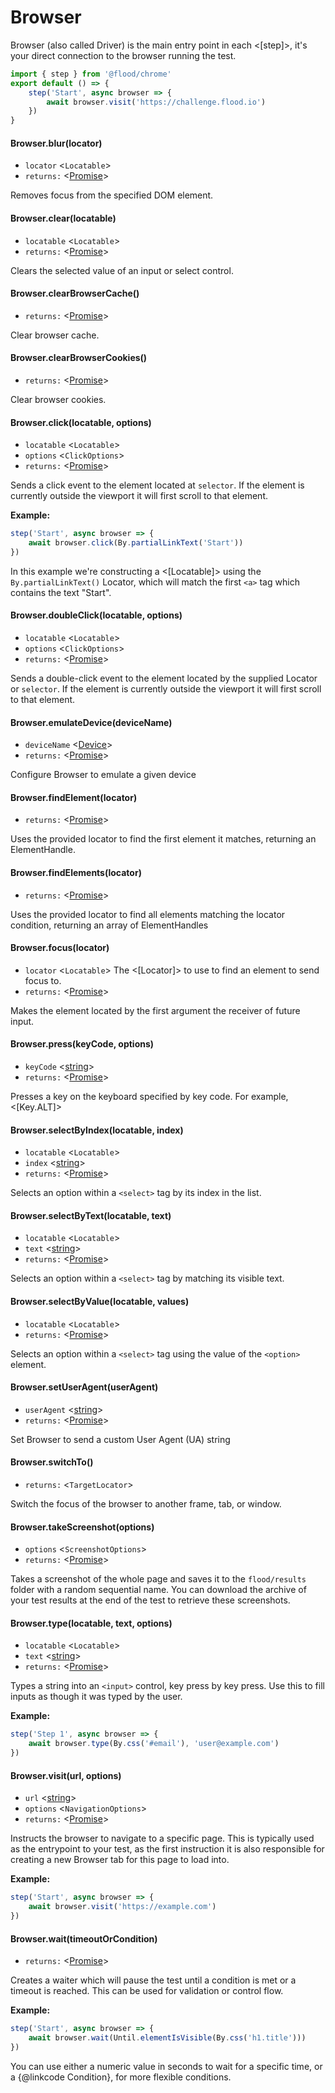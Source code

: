 # Browser

Browser (also called Driver) is the main entry point in each <[step]>, it's your direct connection to the browser running the test.

```typescript
import { step } from '@flood/chrome'
export default () => {
	step('Start', async browser => {
		await browser.visit('https://challenge.flood.io')
	})
}
```

#### Browser.blur(locator)

* `locator` <`Locatable`>
* `returns:` <[Promise]>

Removes focus from the specified DOM element.

#### Browser.clear(locatable)

* `locatable` <`Locatable`>
* `returns:` <[Promise]>

Clears the selected value of an input or select control.

#### Browser.clearBrowserCache()

* `returns:` <[Promise]>

Clear browser cache.

#### Browser.clearBrowserCookies()

* `returns:` <[Promise]>

Clear browser cookies.

#### Browser.click(locatable, options)

* `locatable` <`Locatable`>
* `options` <`ClickOptions`>
* `returns:` <[Promise]>

Sends a click event to the element located at `selector`. If the element is
currently outside the viewport it will first scroll to that element.

**Example:**

```typescript
step('Start', async browser => {
	await browser.click(By.partialLinkText('Start'))
})
```

In this example we're constructing a <[Locatable]> using the `By.partialLinkText()` Locator, which will match the first `<a>` tag which contains the text "Start".

#### Browser.doubleClick(locatable, options)

* `locatable` <`Locatable`>
* `options` <`ClickOptions`>
* `returns:` <[Promise]>

Sends a double-click event to the element located by the supplied Locator or `selector`. If the element is
currently outside the viewport it will first scroll to that element.

#### Browser.emulateDevice(deviceName)

* `deviceName` <[Device]>
* `returns:` <[Promise]>

Configure Browser to emulate a given device

#### Browser.findElement(locator)

* `returns:` <[Promise]>

Uses the provided locator to find the first element it matches, returning an ElementHandle.

#### Browser.findElements(locator)

* `returns:` <[Promise]>

Uses the provided locator to find all elements matching the locator condition, returning an array of ElementHandles

#### Browser.focus(locator)

* `locator` <`Locatable`> The <[Locator]> to use to find an element to send focus to.
* `returns:` <[Promise]>

Makes the element located by the first argument the receiver of future input.

#### Browser.press(keyCode, options)

* `keyCode` <[string]>
* `returns:` <[Promise]>

Presses a key on the keyboard specified by key code. For example, <[Key.ALT]>

#### Browser.selectByIndex(locatable, index)

* `locatable` <`Locatable`>
* `index` <[string]>
* `returns:` <[Promise]>

Selects an option within a `<select>` tag by its index in the list.

#### Browser.selectByText(locatable, text)

* `locatable` <`Locatable`>
* `text` <[string]>
* `returns:` <[Promise]>

Selects an option within a `<select>` tag by matching its visible text.

#### Browser.selectByValue(locatable, values)

* `locatable` <`Locatable`>
* `returns:` <[Promise]>

Selects an option within a `<select>` tag using the value of the `<option>` element.

#### Browser.setUserAgent(userAgent)

* `userAgent` <[string]>
* `returns:` <[Promise]>

Set Browser to send a custom User Agent (UA) string

#### Browser.switchTo()

* `returns:` <`TargetLocator`>

Switch the focus of the browser to another frame, tab, or window.

#### Browser.takeScreenshot(options)

* `options` <`ScreenshotOptions`>
* `returns:` <[Promise]>

Takes a screenshot of the whole page and saves it to the `flood/results` folder with a random sequential name. You can download the archive of your test results at the end of the test to retrieve these screenshots.

#### Browser.type(locatable, text, options)

* `locatable` <`Locatable`>
* `text` <[string]>
* `returns:` <[Promise]>

Types a string into an `<input>` control, key press by key press. Use this to fill inputs as though it was typed by the user.

**Example:**

```typescript
step('Step 1', async browser => {
	await browser.type(By.css('#email'), 'user@example.com')
})
```

#### Browser.visit(url, options)

* `url` <[string]>
* `options` <`NavigationOptions`>
* `returns:` <[Promise]>

Instructs the browser to navigate to a specific page. This is typically used as the
entrypoint to your test, as the first instruction it is also responsible for creating
a new Browser tab for this page to load into.

**Example:**

```typescript
step('Start', async browser => {
	await browser.visit('https://example.com')
})
```

#### Browser.wait(timeoutOrCondition)

* `returns:` <[Promise]>

Creates a waiter which will pause the test until a condition is met or a timeout is reached. This can be used for validation or control flow.

**Example:**

```typescript
step('Start', async browser => {
	await browser.wait(Until.elementIsVisible(By.css('h1.title')))
})
```

You can use either a numeric value in seconds to wait for a specific time,
or a {@linkcode Condition}, for more flexible conditions.

[browser]: classes/Browser.md
[promise]: https://developer.mozilla.org/en-US/docs/Web/JavaScript/Reference/Global_Objects/Promise
[device]: Enumerations.md/#device
[string]: https://developer.mozilla.org/en-US/docs/Web/JavaScript/Data_structures#String_type
